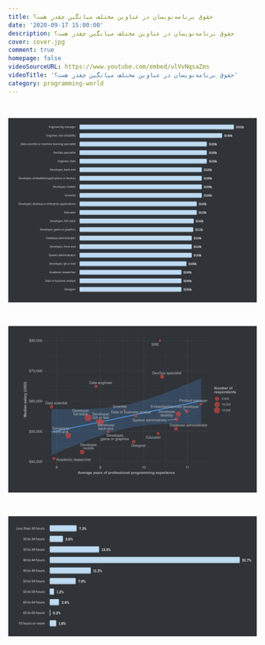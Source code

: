```yaml
---
title: حقوق برنامه‌نویسان در عناوین مختلف میانگین چقدر هست؟
date: '2020-09-17 15:00:00'
description: حقوق برنامه‌نویسان در عناوین مختلف میانگین چقدر هست؟
cover: cover.jpg
comment: true
homepage: false
videoSourceURL: https://www.youtube.com/embed/ulVvNqsaZms
videoTitle: 'حقوق برنامه‌نویسان در عناوین مختلف میانگین چقدر هست؟'
category: programming-world
---
```


<br />

![حقوق برنامه‌نویسان در عناوین مختلف میانگین چقدر هست؟](salary1.png 'حقوق برنامه‌نویسان در عناوین مختلف میانگین چقدر هست؟')

<br />

![حقوق برنامه‌نویسان در عناوین مختلف میانگین چقدر هست؟](salary2.png 'حقوق برنامه‌نویسان در عناوین مختلف میانگین چقدر هست؟')

<br />

![حقوق برنامه‌نویسان در عناوین مختلف میانگین چقدر هست؟](salary3.png 'حقوق برنامه‌نویسان در عناوین مختلف میانگین چقدر هست؟')
